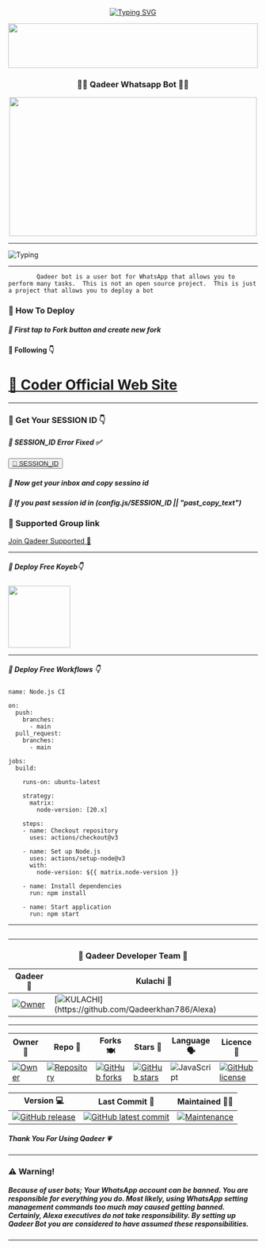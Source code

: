 <p align="center">
<a href="https://git.io/typing-svg"><img src="https://readme-typing-svg.demolab.com?font=Fira+Code&weight=700&size=33&pause=1000&color=5513F7&width=435&lines=QADEER+MD+WHATSAPP+BOT" alt="Typing SVG" /></a>
</p>

<img src="https://i.imgur.com/dBaSKWF.gif" height="90" width="100%">

<div align="center">
	<h3>👧🏻 Qadeer Whatsapp Bot 👧🏻</h3>
<img src="https://i.ibb.co/bNM8HgG/khan.jpg" width="500" height="280">
</div>
<hr>
<img src="https://readme-typing-svg.herokuapp.com?size=33&width=1000&lines=Welcome+To+Qadeer...;Created+by+Qadeer...;World+Best+Whatsapp+User+Bot...;Simple+Java+Script+Bot...;Simple+And+Fast+Deploy...;Thank+You+For+Using+Qadeer..."
            alt="Typing">

</div>

<hr>

			Qadeer bot is a user bot for WhatsApp that allows you to perform many tasks.  This is not an open source project.  This is just a project that allows you to deploy a bot
       
<h3>🌸 How To Deploy </h3>

<h5>🌸 First tap to Fork button and create new fork</h5>

<h4>🌸 Following 👇</h4>
<h1><a href="https://whatsapp.com/channel/0029Vaklu5f9mrGeyRNmrQ38">🌸 Coder Official Web Site</a></h1>
<p><tbody>

<hr>
	
<h3>🌸 Get Your SESSION ID 👇</h3> 
<h5>🌸 SESSION_ID Error Fixed ✅</h5>
	
<button><tr><a href="https://pair-web-public.koyeb.app/">🌸 SESSION_ID</a></tr></button>

<h5>🌸 Now get your inbox and copy sessino id</h5>
<h5>🌸 If you past session id in (config.js/SESSION_ID || "past_copy_text")</h5>

<h3>🌸 Supported Group link </h3>
<a href="https://whatsapp.com/channel/0029Vaklu5f9mrGeyRNmrQ38">Join Qadeer Supported 👧</a>
<hr>
<h5>🌸 Deploy Free Koyeb👇</h5>
<a href="http://koyeb.com" ><img src="https://i.ibb.co/bNM8HgG/khan.jpg width="250" height="125"></a>
<hr>
<h5>🌸 Deploy Free Workflows 👇</h5>

```
name: Node.js CI

on:
  push:
    branches:
      - main
  pull_request:
    branches:
      - main

jobs:
  build:

    runs-on: ubuntu-latest

    strategy:
      matrix:
        node-version: [20.x]

    steps:
    - name: Checkout repository
      uses: actions/checkout@v3

    - name: Set up Node.js
      uses: actions/setup-node@v3
      with:
        node-version: ${{ matrix.node-version }}

    - name: Install dependencies
      run: npm install

    - name: Start application
      run: npm start
```
<hr>
<img src="http://readme-typing-svg.herokuapp.com?color=d1fa02&center=true&vCenter=true&multiline=false&lines=Created+By+Qadeer Khan" alt="">

<hr>

<div align="center">
<h3>🌸 Qadeer Developer Team 👤</h3>

| Qadeer 👤             | Kulachi 👤            |                        
|----------------------|----------------------|
| [![Owner](https://i.ibb.co/SrfgZZR/20240618-111737.jpg)](https://github.com/Qadeerkhan786/Alexa) | [![KULACHI](https://i.ibb.co/SrfgZZR/20240618-111737.jpg")](https://github.com/Qadeerkhan786/Alexa)
</div>

<hr>

<div align="center">
    
| Owner 👤             | Repo 🤖              | Forks 🍽️             | Stars 🌟            | Language 🗣️        | Licence 🪪              
|----------------------|----------------------|----------------------|---------------------|---------------------|---------------------|
| [![Owner](https://img.shields.io/badge/Author-Qadeer-red.svg)](https://github.com/Qadeerkhan786/Alexa/) | [![Repository](https://img.shields.io/badge/Repo-Qadeer-red.svg)](https://github.com/Qadeerkhan786/Alexa) | [![GitHub forks](https://badgen.net/github/forks/Qadeerkhan786/Alexa/)](https://github.com/Qadeerkhan786/Alexa/network/) | [![GitHub stars](https://badgen.net/github/stars/https:/Qadeerkhan786/Alexa/Alexa)](https://github.com/Qadeerkhan786/Alexa/stargazers/) | ![JavaScript](https://img.shields.io/badge/javascript-%23323330.svg?style=for-the-badge&logo=javascript&logoColor=%23F7DF1E) | [![GitHub license](https://img.shields.io/github/license/PikaBotz/anya_v2-md.svg)](https://github.com/Qadeerkhan786/Alexa/blob/master/LICENSE) 

| Version 💻              | Last Commit 💫              | Maintained 🤌🏻             |
|---------------------|---------------------|---------------------|
| [![GitHub release](https://img.shields.io/github/release/sadiyamin/Alexa.svg)](https://GitHub.com/sadiyamin/Alexa/releases/) | [![GitHub latest commit](https://badgen.net/github/last-commit/sadiyamin/Alexa)](https://GitHub.com/sadiyamin/Alexa/commit/) | [![Maintenance](https://img.shields.io/badge/maintained%3F-yes-green.svg)](https://github.com/Qadeerkhan786/Alexa/graphs/commit-activity) |


</div>

<h5>Thank You For Using Qadeer 💗</h5>

<hr>

<h3>⚠️ Warning!</h3>

<h5>Because of user bots; Your WhatsApp account can be banned. You are responsible for everything you do. Most likely, using WhatsApp setting management commands too much may caused getting banned. Certainly, Alexa executives do not take responsibility. By setting up Qadeer Bot you are considered to have assumed these responsibilities.</h5>
<hr>
